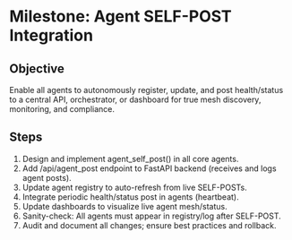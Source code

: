 # Milestone: Agent SELF-POST Integration

## Objective
Enable all agents to autonomously register, update, and post health/status to a central API, orchestrator, or dashboard for true mesh discovery, monitoring, and compliance.

## Steps
1. Design and implement agent_self_post() in all core agents.
2. Add /api/agent_post endpoint to FastAPI backend (receives and logs agent posts).
3. Update agent registry to auto-refresh from live SELF-POSTs.
4. Integrate periodic health/status post in agents (heartbeat).
5. Update dashboards to visualize live agent mesh/status.
6. Sanity-check: All agents must appear in registry/log after SELF-POST.
7. Audit and document all changes; ensure best practices and rollback.
